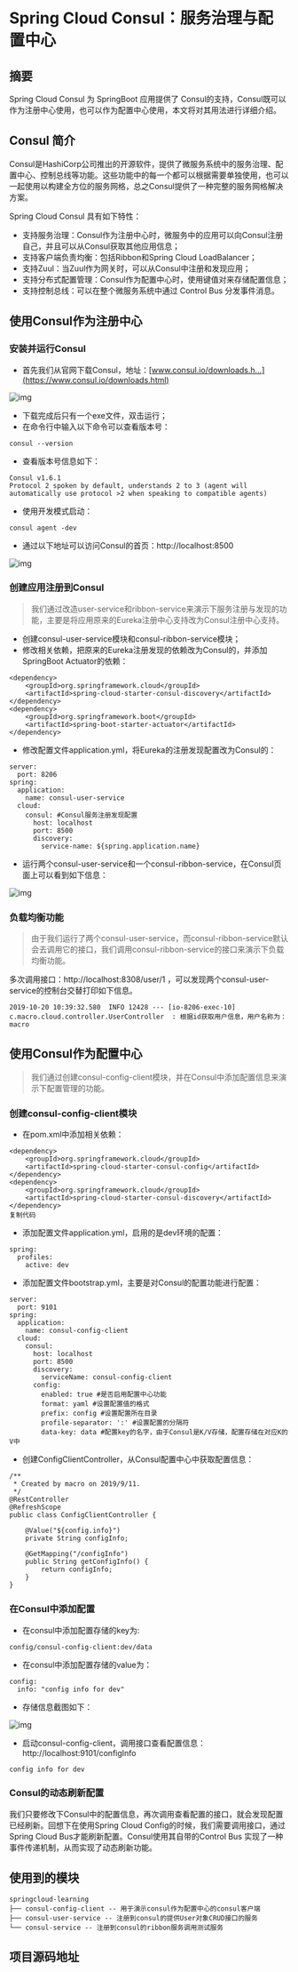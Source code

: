 # Spring Cloud Consul：服务治理与配置中心

## 摘要

Spring Cloud Consul 为 SpringBoot 应用提供了 Consul的支持，Consul既可以作为注册中心使用，也可以作为配置中心使用，本文将对其用法进行详细介绍。

## Consul 简介

Consul是HashiCorp公司推出的开源软件，提供了微服务系统中的服务治理、配置中心、控制总线等功能。这些功能中的每一个都可以根据需要单独使用，也可以一起使用以构建全方位的服务网格，总之Consul提供了一种完整的服务网格解决方案。

Spring Cloud Consul 具有如下特性：

- 支持服务治理：Consul作为注册中心时，微服务中的应用可以向Consul注册自己，并且可以从Consul获取其他应用信息；
- 支持客户端负责均衡：包括Ribbon和Spring Cloud LoadBalancer；
- 支持Zuul：当Zuul作为网关时，可以从Consul中注册和发现应用；
- 支持分布式配置管理：Consul作为配置中心时，使用键值对来存储配置信息；
- 支持控制总线：可以在整个微服务系统中通过 Control Bus 分发事件消息。

## 使用Consul作为注册中心

### 安装并运行Consul

- 首先我们从官网下载Consul，地址：[www.consul.io/downloads.h…](https://www.consul.io/downloads.html)



![img](../../static/img/16df8cdfebc9847f.png)



- 下载完成后只有一个exe文件，双击运行；
- 在命令行中输入以下命令可以查看版本号：

```
consul --version
```

- 查看版本号信息如下：

```
Consul v1.6.1
Protocol 2 spoken by default, understands 2 to 3 (agent will automatically use protocol >2 when speaking to compatible agents)
```

- 使用开发模式启动：

```
consul agent -dev 
```

- 通过以下地址可以访问Consul的首页：http://localhost:8500



![img](../../static/img/16df8cdfebb9fbc6.png)



### 创建应用注册到Consul

> 我们通过改造user-service和ribbon-service来演示下服务注册与发现的功能，主要是将应用原来的Eureka注册中心支持改为Consul注册中心支持。

- 创建consul-user-service模块和consul-ribbon-service模块；
- 修改相关依赖，把原来的Eureka注册发现的依赖改为Consul的，并添加SpringBoot Actuator的依赖：

```
<dependency>
    <groupId>org.springframework.cloud</groupId>
    <artifactId>spring-cloud-starter-consul-discovery</artifactId>
</dependency>
<dependency>
    <groupId>org.springframework.boot</groupId>
    <artifactId>spring-boot-starter-actuator</artifactId>
</dependency>
```

- 修改配置文件application.yml，将Eureka的注册发现配置改为Consul的：

```
server:
  port: 8206
spring:
  application:
    name: consul-user-service
  cloud:
    consul: #Consul服务注册发现配置
      host: localhost
      port: 8500
      discovery:
        service-name: ${spring.application.name}
```

- 运行两个consul-user-service和一个consul-ribbon-service，在Consul页面上可以看到如下信息：



![img](../../static/img/16df8cdfed590da7.png)



### 负载均衡功能

> 由于我们运行了两个consul-user-service，而consul-ribbon-service默认会去调用它的接口，我们调用consul-ribbon-service的接口来演示下负载均衡功能。

多次调用接口：http://localhost:8308/user/1 ，可以发现两个consul-user-service的控制台交替打印如下信息。

```
2019-10-20 10:39:32.580  INFO 12428 --- [io-8206-exec-10] c.macro.cloud.controller.UserController  : 根据id获取用户信息，用户名称为：macro

```

## 使用Consul作为配置中心

> 我们通过创建consul-config-client模块，并在Consul中添加配置信息来演示下配置管理的功能。

### 创建consul-config-client模块

- 在pom.xml中添加相关依赖：

```
<dependency>
    <groupId>org.springframework.cloud</groupId>
    <artifactId>spring-cloud-starter-consul-config</artifactId>
</dependency>
<dependency>
    <groupId>org.springframework.cloud</groupId>
    <artifactId>spring-cloud-starter-consul-discovery</artifactId>
</dependency>
复制代码
```

- 添加配置文件application.yml，启用的是dev环境的配置：

```
spring:
  profiles:
    active: dev
```

- 添加配置文件bootstrap.yml，主要是对Consul的配置功能进行配置：

```
server:
  port: 9101
spring:
  application:
    name: consul-config-client
  cloud:
    consul:
      host: localhost
      port: 8500
      discovery:
        serviceName: consul-config-client
      config:
        enabled: true #是否启用配置中心功能
        format: yaml #设置配置值的格式
        prefix: config #设置配置所在目录
        profile-separator: ':' #设置配置的分隔符
        data-key: data #配置key的名字，由于Consul是K/V存储，配置存储在对应K的V中
```

- 创建ConfigClientController，从Consul配置中心中获取配置信息：

```
/**
 * Created by macro on 2019/9/11.
 */
@RestController
@RefreshScope
public class ConfigClientController {

    @Value("${config.info}")
    private String configInfo;

    @GetMapping("/configInfo")
    public String getConfigInfo() {
        return configInfo;
    }
}
```

### 在Consul中添加配置

- 在consul中添加配置存储的key为:

```
config/consul-config-client:dev/data
```

- 在consul中添加配置存储的value为：

```
config:
  info: "config info for dev"
```

- 存储信息截图如下：



![img](../../static/img/16df8cdff016ecf4.png)



- 启动consul-config-client，调用接口查看配置信息：http://localhost:9101/configInfo

```
config info for dev
```

### Consul的动态刷新配置

我们只要修改下Consul中的配置信息，再次调用查看配置的接口，就会发现配置已经刷新。回想下在使用Spring Cloud Config的时候，我们需要调用接口，通过Spring Cloud Bus才能刷新配置。Consul使用其自带的Control Bus 实现了一种事件传递机制，从而实现了动态刷新功能。

## 使用到的模块

```
springcloud-learning
├── consul-config-client -- 用于演示consul作为配置中心的consul客户端
├── consul-user-service -- 注册到consul的提供User对象CRUD接口的服务
└── consul-service -- 注册到consul的ribbon服务调用测试服务
```

## 项目源码地址



